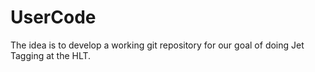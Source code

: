 UserCode
========
The idea is to develop a working git repository for our goal of doing Jet Tagging at the HLT.
